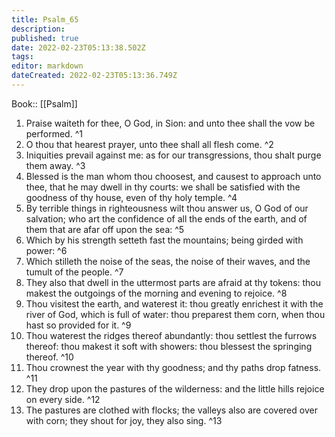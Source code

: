 ```yaml
---
title: Psalm_65
description: 
published: true
date: 2022-02-23T05:13:38.502Z
tags: 
editor: markdown
dateCreated: 2022-02-23T05:13:36.749Z
---
```


 Book:: [[Psalm]]
 1. Praise waiteth for thee, O God, in Sion: and unto thee shall the vow be performed. ^1
 2. O thou that hearest prayer, unto thee shall all flesh come. ^2
 3. Iniquities prevail against me: as for our transgressions, thou shalt purge them away. ^3
 4. Blessed is the man whom thou choosest, and causest to approach unto thee, that he may dwell in thy courts: we shall be satisfied with the goodness of thy house, even of thy holy temple. ^4
 5. By terrible things in righteousness wilt thou answer us, O God of our salvation; who art the confidence of all the ends of the earth, and of them that are afar off upon the sea: ^5
 6. Which by his strength setteth fast the mountains; being girded with power: ^6
 7. Which stilleth the noise of the seas, the noise of their waves, and the tumult of the people. ^7
 8. They also that dwell in the uttermost parts are afraid at thy tokens: thou makest the outgoings of the morning and evening to rejoice. ^8
 9. Thou visitest the earth, and waterest it: thou greatly enrichest it with the river of God, which is full of water: thou preparest them corn, when thou hast so provided for it. ^9
 10. Thou waterest the ridges thereof abundantly: thou settlest the furrows thereof: thou makest it soft with showers: thou blessest the springing thereof. ^10
 11. Thou crownest the year with thy goodness; and thy paths drop fatness. ^11
 12. They drop upon the pastures of the wilderness: and the little hills rejoice on every side. ^12
 13. The pastures are clothed with flocks; the valleys also are covered over with corn; they shout for joy, they also sing. ^13
